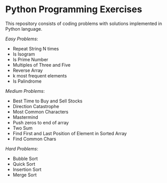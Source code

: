 # Python Programming Exercises

This repository consists of coding problems with solutions implemented in Python language.

*Easy Problems*:
- Repeat String N times
- Is Isogram
- Is Prime Number
- Multiples of Three and Five
- Reverse Array
- k most frequent elements
- Is Palindrome

*Medium Problems*:
- Best Time to Buy and Sell Stocks
- Direction Catastrophe
- Most Common Characters
- Mastermind
- Push zeros to end of array
- Two Sum
- Find First and Last Position of Element in Sorted Array
- Find Common Chars

*Hard Problems*:
- Bubble Sort
- Quick Sort
- Insertion Sort
- Merge Sort
